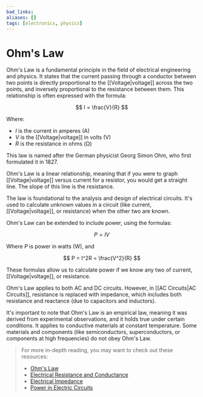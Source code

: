 ```yaml
---
bad_links: 
aliases: []
tags: [electronics, physics]
---
```

# Ohm's Law

Ohm's Law is a fundamental principle in the field of electrical engineering and physics. It states that the current passing through a conductor between two points is directly proportional to the [[Voltage|voltage]] across the two points, and inversely proportional to the resistance between them. This relationship is often expressed with the formula:

$$
I = \frac{V}{R}
$$

Where:
- $I$ is the current in amperes (A)
- $V$ is the [[Voltage|voltage]] in volts (V)
- $R$ is the resistance in ohms (Ω)

This law is named after the German physicist Georg Simon Ohm, who first formulated it in 1827.

Ohm's Law is a linear relationship, meaning that if you were to graph [[Voltage|voltage]] versus current for a resistor, you would get a straight line. The slope of this line is the resistance.

The law is foundational to the analysis and design of electrical circuits. It's used to calculate unknown values in a circuit (like current, [[Voltage|voltage]], or resistance) when the other two are known.

Ohm's Law can be extended to include power, using the formulas:

$$
P = IV
$$

Where $P$ is power in watts (W), and

$$
P = I^2R = \frac{V^2}{R}
$$

These formulas allow us to calculate power if we know any two of current, [[Voltage|voltage]], or resistance.

Ohm's Law applies to both AC and DC circuits. However, in [[AC Circuits|AC Circuits]], resistance is replaced with impedance, which includes both resistance and reactance (due to capacitors and inductors).

It's important to note that Ohm's Law is an empirical law, meaning it was derived from experimental observations, and it holds true under certain conditions. It applies to conductive materials at constant temperature. Some materials and components (like semiconductors, superconductors, or components at high frequencies) do not obey Ohm's Law.

> For more in-depth reading, you may want to check out these resources:
> - [Ohm's Law](https://www.google.com/search?q=Ohm%27s+Law)
> - [Electrical Resistance and Conductance](https://www.google.com/search?q=Electrical+Resistance+and+Conductance)
> - [Electrical Impedance](https://www.google.com/search?q=Electrical+Impedance)
> - [Power in Electric Circuits](https://www.google.com/search?q=Power+in+Electric+Circuits)